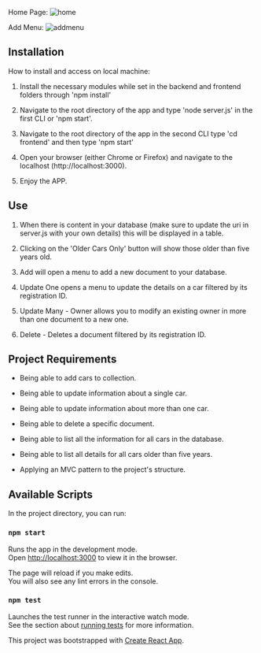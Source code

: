 Home Page:
![home](https://user-images.githubusercontent.com/51275356/73564109-863ede80-4424-11ea-8975-5a77c9bc54e7.JPG)

Add Menu:
![addmenu](https://user-images.githubusercontent.com/51275356/73564260-caca7a00-4424-11ea-9559-e66b261fffc4.JPG)

## Installation
How to install and access on local machine:

1. Install the necessary modules while set in the backend and frontend folders through 'npm install'

2. Navigate to the root directory of the app and type 
   'node server.js' in the first CLI or 'npm start'.

3. Navigate to the root directory of the app in the second CLI
   type 'cd frontend' and then type 'npm start'

4. Open your browser (either Chrome or Firefox) and navigate to the localhost (http://localhost:3000).

5. Enjoy the APP.

## Use

1. When there is content in your database (make sure to update the uri in server.js with your own details) this will be displayed in a table.

2. Clicking on the 'Older Cars Only' button will show those older than five years old.

3. Add will open a menu to add a new document to your database.

4. Update One opens a menu to update the details on a car filtered by its registration ID.

5. Update Many - Owner allows you to modify an existing owner in more than one document to a new one.

6. Delete - Deletes a document filtered by its registration ID.

## Project Requirements

- Being able to add cars to collection.

- Being able to update information about a single car.

- Being able to update information about more than one car.

- Being able to delete a specific document.

- Being able to list all the information for all cars in the database.

- Being able to list all details for all cars older than five years.

- Applying an MVC pattern to the project's structure.

## Available Scripts

In the project directory, you can run:

### `npm start`

Runs the app in the development mode.<br />
Open [http://localhost:3000](http://localhost:3000) to view it in the browser.

The page will reload if you make edits.<br />
You will also see any lint errors in the console.

### `npm test`

Launches the test runner in the interactive watch mode.<br />
See the section about [running tests](https://facebook.github.io/create-react-app/docs/running-tests) for more information.




This project was bootstrapped with [Create React App](https://github.com/facebook/create-react-app).
